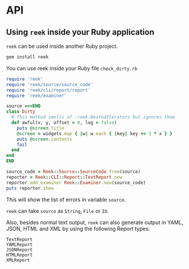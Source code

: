 # API

## Using `reek` inside your Ruby application

`reek` can be used inside another Ruby project.

```bash
gem install reek
```

You can use reek inside your Ruby file `check_dirty.rb`

```ruby
require 'reek'
require 'reek/source/source_code'
require 'reek/cli/report/report'
require 'reek/examiner'

source =<<END
class Dirty
  # This method smells of :reek:NestedIterators but ignores them
  def awful(x, y, offset = 0, log = false)
    puts @screen.title
    @screen = widgets.map { |w| w.each { |key| key += 3 * x } }
    puts @screen.contents
    fail
  end
end
END

source_code = Reek::Source::SourceCode.from(source)
reporter = Reek::CLI::Report::TextReport.new
reporter.add_examiner Reek::Examiner.new(source_code)
puts reporter.show
```

This will show the list of errors in variable `source`.

`reek` can take `source` as `String`, `File` or `IO`.

Also, besides normal text output, `reek` can also generate output in YAML,
JSON, HTML and XML by using the following Report types:

```
TextReport
YAMLReport
JSONReport
HTMLReport
XMLReport
```
